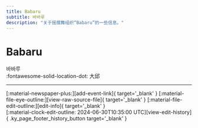 ```yaml
---
title: Babaru
subtitle: 바바루
description: "关于摇摆舞组织“Babaru”的一些信息。"
---
```


# Babaru

바바루  
:fontawesome-solid-location-dot: 大邱  


---

<div class="ky_page_footer" markdown>
<div class="ky_page_footer_trailing" markdown="span">
[:material-newspaper-plus:][add-event-link]{ target='_blank' }
[:material-file-eye-outline:][view-raw-source-file]{ target='_blank' }
[:material-file-edit-outline:][edit-info]{ target='_blank' }
</div>
<div class="ky_page_footer_leading" markdown="span">
[:material-clock-edit-outline: 2024-06-30T10:35:00 UTC][view-edit-history]{ .ky_page_footer_history_button target='_blank' }
</div>
</div>

[add-event-link]: https://github.com/swingdance/events/issues/new?assignees=&labels=add+event&projects=&template=02-add_entity.yml&title=%5Bkr%5D%20%3CName%3E&region=kr&province=Deagu&city=Deagu&org_id=babaru "添加活动"
[view-raw-source-file]: https://github.com/swingdance/orgs/blob/main/kr/babaru.json "查看原始源文件"
[edit-info]: https://github.com/swingdance/orgs/issues/new?assignees=&labels=update+org&projects=&template=03-update_entity.yml&title=%5Bkr%5D%20Babaru&region=kr&id=babaru&name=Babaru "编辑信息"

[view-edit-history]: https://github.com/swingdance/orgs/commits/main/kr/babaru.json "查看编辑历史"
